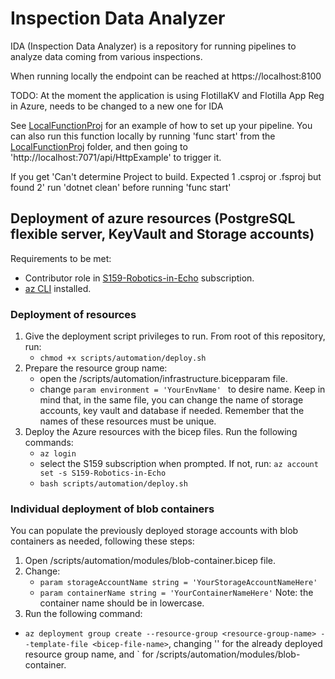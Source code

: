 # Inspection Data Analyzer

IDA (Inspection Data Analyzer) is a repository for running pipelines to analyze data coming from various inspections.

When running locally the endpoint can be reached at
https://localhost:8100

TODO: At the moment the application is using FlotillaKV and Flotilla App Reg in Azure, needs to be changed to a new one for IDA

See [LocalFunctionProj](./functions/LocalFunctionProj/) for an example of how to set up your pipeline. You can also run this function locally by running
'func start' from the [LocalFunctionProj](./functions/LocalFunctionProj/) folder, and then going to 'http://localhost:7071/api/HttpExample' to trigger it.

If you get 'Can't determine Project to build. Expected 1 .csproj or .fsproj but found 2' run 'dotnet clean' before running 'func start'

## Deployment of azure resources (PostgreSQL flexible server, KeyVault and Storage accounts)

Requirements to be met:

- Contributor role in [S159-Robotics-in-Echo](https://portal.azure.com/#@StatoilSRM.onmicrosoft.com/resource/subscriptions/c389567b-2dd0-41fa-a5da-d86b81f80bda/overview) subscription.
- [az CLI](https://learn.microsoft.com/en-us/cli/azure/install-azure-cli) installed.

### Deployment of resources

1. Give the deployment script privileges to run. From root of this repository, run:
   - `chmod +x scripts/automation/deploy.sh`
2. Prepare the resource group name:
   - open the /scripts/automation/infrastructure.bicepparam file.
   - change `param environment = 'YourEnvName' ` to desire name.
     Keep in mind that, in the same file, you can change the name of storage accounts, key vault and database if needed. Remember that the names of these resources must be unique.
3. Deploy the Azure resources with the bicep files. Run the following commands:
   - `az login `
   - select the S159 subscription when prompted. If not, run: `az account set -s S159-Robotics-in-Echo`
   - `bash scripts/automation/deploy.sh`

### Individual deployment of blob containers

You can populate the previously deployed storage accounts with blob containers as needed, following these steps:

1. Open /scripts/automation/modules/blob-container.bicep file.
2. Change:
   - `param storageAccountName string = 'YourStorageAccountNameHere'`
   - `param containerName string = 'YourContainerNameHere'`
     Note: the container name should be in lowercase.
3. Run the following command:

- `az deployment group create --resource-group <resource-group-name> --template-file <bicep-file-name>`, changing '<resource-group-name>' for the already deployed resource group name, and <bicep-file-name>` for /scripts/automation/modules/blob-container.

